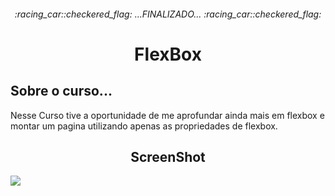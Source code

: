 <h6 align="center"> 
 :racing_car::checkered_flag:    ...FINALIZADO...     :racing_car::checkered_flag:
</h6>

<h1 align="center">FlexBox</h1>


<h2>Sobre o curso...</h2>
Nesse Curso tive a oportunidade de me aprofundar ainda mais em flexbox e montar um pagina utilizando apenas as propriedades de flexbox.

<h2 align="center">ScreenShot</h2>


<img align="center" src="https://github.com/AdilsonMJ/CURSO-FRONTEND-ORIGAMID/blob/main/FlexBox/screenshots/FlexBlog.gif"  >
